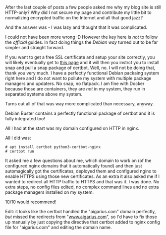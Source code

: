 <!--
.. title: Securing your blog - fast and easy
.. slug: securing-your-blog-fast-and-easy
.. date: 2022-10-20 20:04:50 UTC
.. tags: blog,software,Debian-planet,Ubuntu.lv-planet,debian
.. category: 
.. link: 
.. description: 
.. type: text
-->

After the last couple of posts a few people asked me why my blog site is still HTTP-only? Why did I not
secure my page and contribute my little bit to normalizing encrypted traffic on the Internet and all
that good jazz?

And the answer was - I was lazy and thought that it was complicated.

I could not have been more wrong :D However the key here is *not* to follow the *official* guides.
In fact doing things the *Debian way* turned out to be far simpler and straight forward.

If you want to get a free SSL certificate and setup your site correctly, you will likely eventually
get to [this page](https://certbot.eff.org/instructions) and it will then you instrct you to install
snap and pull a snap package of certbot. Well, no. I will not be doing that, thank you very much.
I have a perfectly functional Debian packaing system right here and I do not want to pollute my system
with multiple package managers and updaters. No snap, no flatpack. I am fine with Docker because those
are containers, they are *not* in my system, they run in separated systems above my system.

Turns out all of that was way more complicated than necessary, anyway.

Debian Buster contains a perfectly functional package of certbot and it is fully integrated too!

All I had at the start was my domain configured on HTTP in nginx.

All I did was:

```
# apt install certbot python3-certbot-nginx
# certbot run
```

It asked me a few questions about me, which domain to work on (of the configured nginx domains that it 
automatically found) and then just automagically got the certificates, deployed them and configured nginx 
to enable HTTPS using those new certificates. As an extra it also asked me if I wanted to redirect all 
HTTP traffic to HTTPS and that was it. I was done. No extra steps, no config files edited, no complex 
command lines and no extra package managers installed on my system.

10/10 would recommend!

Edit: it looks like the certbot handled the "aigarius.com" domain perfectly, *but* missed the redirects 
from "www.aigarius.com", so I'd have to fix those up manually by just copying the directive that certbot
added to nginx config file for "aigarius.com" and editing the domain name.
